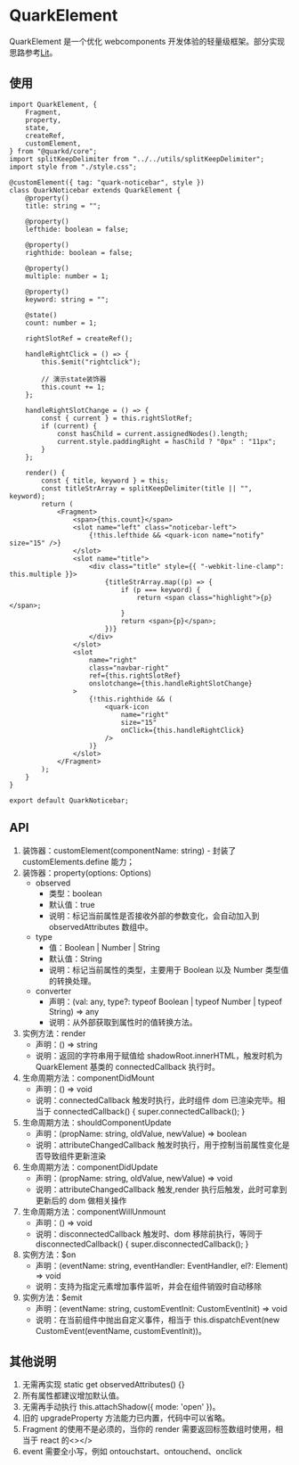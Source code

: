 # QuarkElement

QuarkElement 是一个优化 webcomponents 开发体验的轻量级框架。部分实现思路参考[Lit](https://lit.dev/docs/getting-started/)。

## 使用

```tsx
import QuarkElement, {
	Fragment,
	property,
	state,
	createRef,
	customElement,
} from "@quarkd/core";
import splitKeepDelimiter from "../../utils/splitKeepDelimiter";
import style from "./style.css";

@customElement({ tag: "quark-noticebar", style })
class QuarkNoticebar extends QuarkElement {
	@property()
	title: string = "";

	@property()
	lefthide: boolean = false;

	@property()
	righthide: boolean = false;

	@property()
	multiple: number = 1;

	@property()
	keyword: string = "";

	@state()
	count: number = 1;

	rightSlotRef = createRef();

	handleRightClick = () => {
		this.$emit("rightclick");

		// 演示state装饰器
		this.count += 1;
	};

	handleRightSlotChange = () => {
		const { current } = this.rightSlotRef;
		if (current) {
			const hasChild = current.assignedNodes().length;
			current.style.paddingRight = hasChild ? "0px" : "11px";
		}
	};

	render() {
		const { title, keyword } = this;
		const titleStrArray = splitKeepDelimiter(title || "", keyword);
		return (
			<Fragment>
				<span>{this.count}</span>
				<slot name="left" class="noticebar-left">
					{!this.lefthide && <quark-icon name="notify" size="15" />}
				</slot>
				<slot name="title">
					<div class="title" style={{ "-webkit-line-clamp": this.multiple }}>
						{titleStrArray.map((p) => {
							if (p === keyword) {
								return <span class="highlight">{p}</span>;
							}
							return <span>{p}</span>;
						})}
					</div>
				</slot>
				<slot
					name="right"
					class="navbar-right"
					ref={this.rightSlotRef}
					onslotchange={this.handleRightSlotChange}
				>
					{!this.righthide && (
						<quark-icon
							name="right"
							size="15"
							onClick={this.handleRightClick}
						/>
					)}
				</slot>
			</Fragment>
		);
	}
}

export default QuarkNoticebar;
```

## API

1. 装饰器：customElement(componentName: string) - 封装了 customElements.define 能力；
1. 装饰器：property(options: Options)
   - observed
     - 类型：boolean
     - 默认值：true
     - 说明：标记当前属性是否接收外部的参数变化，会自动加入到 observedAttributes 数组中。
   - type
     - 值：Boolean | Number | String
     - 默认值：String
     - 说明：标记当前属性的类型，主要用于 Boolean 以及 Number 类型值的转换处理。
   - converter
     - 声明：(val: any, type?: typeof Boolean | typeof Number | typeof String) => any
     - 说明：从外部获取到属性时的值转换方法。
1. 实例方法：render
   - 声明：() => string
   - 说明：返回的字符串用于赋值给 shadowRoot.innerHTML，触发时机为 QuarkElement 基类的 connectedCallback 执行时。
1. 生命周期方法：componentDidMount
   - 声明：() => void
   - 说明：connectedCallback 触发时执行，此时组件 dom 已渲染完毕。相当于 connectedCallback() { super.connectedCallback(); }
1. 生命周期方法：shouldComponentUpdate
   - 声明：(propName: string, oldValue, newValue) => boolean
   - 说明：attributeChangedCallback 触发时执行，用于控制当前属性变化是否导致组件更新渲染
1. 生命周期方法：componentDidUpdate
   - 声明：(propName: string, oldValue, newValue) => void
   - 说明：attributeChangedCallback 触发,render 执行后触发，此时可拿到更新后的 dom 做相关操作
1. 生命周期方法：componentWillUnmount
   - 声明：() => void
   - 说明：disconnectedCallback 触发时、dom 移除前执行，等同于 disconnectedCallback() { super.disconnectedCallback(); }
1. 实例方法：$on
   - 声明：(eventName: string, eventHandler: EventHandler, el?: Element) => void
   - 说明：支持为指定元素增加事件监听，并会在组件销毁时自动移除
1. 实例方法：$emit
   - 声明：<T>(eventName: string, customEventInit: CustomEventInit<T>) => void
   - 说明：在当前组件中抛出自定义事件，相当于 this.dispatchEvent(new CustomEvent(eventName, customEventInit))。

## 其他说明

1. 无需再实现 static get observedAttributes() {}
1. 所有属性都建议增加默认值。
1. 无需再手动执行 this.attachShadow({ mode: 'open' })。
1. 旧的 upgradeProperty 方法能力已内置，代码中可以省略。
1. Fragment 的使用不是必须的，当你的 render 需要返回标签数组时使用，相当于 react 的<></>
1. event 需要全小写，例如 ontouchstart、ontouchend、onclick
